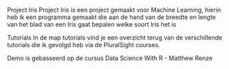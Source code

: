 Project Iris
Project Iris is een project gemaakt voor Machine Learning, hierin heb ik een programma gemaakt die aan de hand van de breedte en lengte van het blad van een Iris gaat
bepalen welke soort Iris het is

Tutorials
In de map tutorials vind je een overzicht terug van de verschillende tutorials die ik gevolgd heb via de PluralSight courses.

Demo is gebasseerd op de cursus Data Science With R - Matthew Renze